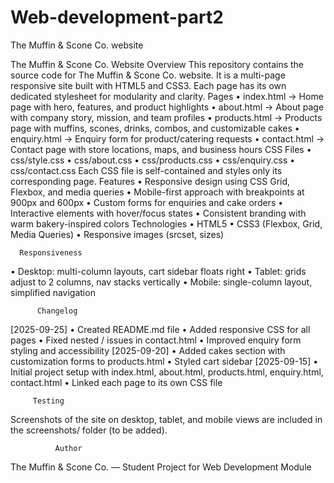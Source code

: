 # Web-development-part2
The Muffin &amp; Scone Co. website

The Muffin & Scone Co. Website 
Overview 
This repository contains the source code for The Muffin & Scone Co. website. 
It is a multi-page responsive site built with HTML5 and CSS3. Each page has its own 
dedicated stylesheet for modularity and clarity. 
Pages 
• index.html → Home page with hero, features, and product highlights 
• about.html → About page with company story, mission, and team profiles 
• products.html → Products page with muffins, scones, drinks, combos, and 
customizable cakes 
• enquiry.html → Enquiry form for product/catering requests 
• contact.html → Contact page with store locations, maps, and business hours 
CSS Files 
• css/style.css 
• css/about.css 
• css/products.css 
• css/enquiry.css 
• css/contact.css 
Each CSS file is self-contained and styles only its corresponding page. 
Features 
• Responsive design using CSS Grid, Flexbox, and media queries 
• Mobile-first approach with breakpoints at 900px and 600px 
• Custom forms for enquiries and cake orders 
• Interactive elements with hover/focus states 
• Consistent branding with warm bakery-inspired colors 
Technologies 
• HTML5 
• CSS3 (Flexbox, Grid, Media Queries) 
• Responsive images (srcset, sizes) 
 
      Responsiveness 
• Desktop: multi-column layouts, cart sidebar floats right 
• Tablet: grids adjust to 2 columns, nav stacks vertically 
• Mobile: single-column layout, simplified navigation 
 
          Changelog 
[2025-09-25] 
• Created README.md file 
• Added responsive CSS for all pages 
• Fixed nested <html>/<head> issues in contact.html 
• Improved enquiry form styling and accessibility 
[2025-09-20] 
• Added cakes section with customization forms to products.html 
• Styled cart sidebar 
[2025-09-15] 
• Initial project setup with index.html, about.html, products.html, enquiry.html, 
contact.html 
• Linked each page to its own CSS file 
 
         Testing 
Screenshots of the site on desktop, tablet, and mobile views are included in the 
screenshots/ folder (to be added). 
 
              Author 
The Muffin & Scone Co. — Student Project for Web Development Module
